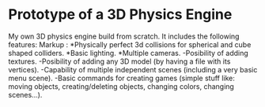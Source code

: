 # Prototype of a 3D Physics Engine
My own 3D physics engine build from scratch. It includes the following features:
Markup : *Physically perfect 3d collisions for spherical and cube shaped colliders.
*Basic lighting.
*Multiple cameras.
-Posibility of adding textures.
-Posibility of adding any 3D model (by having a file with its vertices).
-Capability of multiple independent scenes (including a very basic menu scene).
-Basic commands for creating games (simple stuff like: moving objects, creating/deleting objects, changing colors, changing scenes...).
